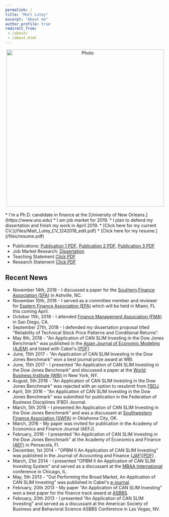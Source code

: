 ```yaml
---
permalink: /
title: "Matt Lutey"
excerpt: "About me"
author_profile: true
redirect_from:
 - /about/
 - /about.html
---
```

<p align="center">
  <img src="https://yetul.github.io/files/conference1.jpg?raw=true" alt="Photo" style="width: 500px;"/>
</p>
<!-- <p align="center">
  <img src="https://yetul.github.io/files/HS.jpg?raw=true" alt="Photo" style="width: 500px;"/>
</p> -->
* I'm a Ph.D. candidate in finance at the [University of New Orleans.](https://www.uno.edu)
* I am job market for 2019.
* I plan to defend my dissertation and finish my work in April 2019.
* [Click here for my current CV.](/files/Matt_Lutey_CV_1242018_edit.pdf)
* [Click here for my resume.](/files/resume.pdf)
 <!-- * I'm a Ph.D. candidate in finance at the [University of New Orleans](https://www.uno.edu) [Curriculum Vitae](/files/lutey.pdf) My Doctoral Advisor is [Neal Maroney](http://www.uno.edu/coba/EconomicsFinance/FacultyStaff/NMaroney.aspx). -->
 <!-- * I graduated with my Bachelors of Science and Masters in Business Administration from [Northern Michigan University](https://www.nmu.edu) -->
<!--* I published in Cabel's listed journals while attending my MBA [[Recent Publication]](/files/lutey2.pdf)-->
<!-- * My research interests are in [market efficiency tests](/workingpapers), and [program trading](/workingpapers). -->
 <!-- [[Current Research]](/workingpapers)<!--[Working Papers](/workingpapers) -->
<!-- * Please [contact](/contact) me if you are interested in working together. -->  
<!--[conferences](/conferences), [service](/service), and [contact info](/contact) -->

<!-- * I'm interested in collaborating with other students and scholars for new works including game theory, corporate finance, market efficiency, and other studies. Please [contact](/contact) me if you are interested in working together. -->
* Publications: [Publication 1 PDF](/files/lutey2.pdf), [Publication 2 PDF](/files/lutey1.pdf), [Publication 3 PDF](/files/opbm2.pdf)
* Job Market Research: [Dissertation](/workingpapers)
* Teaching Statement [Click PDF](/files/teaching.pdf)
* Research Statement [Click PDF](/files/research.pdf)

<!-- * This website has my [publications](/publications), [teaching evaluations](/teaching), [conference activity](/conferences), [vitae](/files/cv.pdf), [service activity](/service), and [contact](/contact) information. -->


## Recent News

* November 14th, 2018 - I discussed a paper for the [Southern Finance Association (SFA)](http://www.southernfinance.org) in Ashville, NC.
* November 10th, 2018 - I served as a committee member and reviewer for [Eastern Finance Association (EFA)](https://www.easternfinance.online) which will be held in Miami, FL this coming April.
* October 11th, 2018 - I attended [Finance Management Association (FMA)](https://www.fma.org) in San Diego, CA.
* September 27th, 2018 - I defended my dissertation proposal titled "Reliability of Technical Stock Price Patterns and Conditional Returns".
* May 8th, 2018 - "An Application of CAN SLIM Investing in the Dow Jones Benchmark" was published in the [Asian Journal of Economic Modeling (AJEM)](http://www.aessweb.com/journals/5009) and listed with Cabel's.[[PDF]](/files/lutey2.pdf)
* June, 15th 2017 - "An Application of CAN SLIM Investing in the Dow Jones Benchmark" won a best journal prize award at WBI.
* June, 15th 2017 - I presented "An Application of CAN SLIM Investing in the Dow Jones Benchmark" and discussed a paper at the [World Business Institute (WBI)](http://www.worldbizins.org) in New York, NY.
* August, 5th 2016 - "An Application of CAN SLIM Investing in the Dow Jones Benchmark" was rejected with an option to resubmit from [FBDJ](https://www.fbdonline.org/Journal).
* April, 5th 2016 - "An Application of CAN SLIM Investing in the Dow Jones Benchmark" was submitted for publication in the Federation of Business Disciplines (FBD) Journal.
* March, 5th 2016 - I presented An Application of CAN SLIM Investing in the Dow Jones Benchmark" and was a discussant at [Southwestern Finance Association (SWFA)](http://mailerspostmark.org) in Oklahoma City, OK.
* March, 2016 - My paper was invited for publication in the Academy of Economics and Finance Journal (AEFJ).
* February, 2016 -  I presented "An Application of CAN SLIM Investing in the Dow Jones Benchmark" at the Academy of Economics and Finance [(AEF)](https://www.economics-finance.org) in Pensacola, Fl.
* December, 1st 2014 - "OPBM II An Application of CAN SLIM Investing" was published in the Journal of Accounting and Finance [(JAF)](http://www.na-businesspress.com/jafopen.html)[[PDF]](/files/opbm2.pdf) .
* March, 21st 2014 -  I presented "OPBM II An Application of CAN SLIM Investing System" and served as a discussant at the [MBAA International](https://mbaainternational.org/) conference in Chicago, IL.
* May, 5th 2013 - "Out Performing the Broad Market, An Application of CAN SLIM Investing" was published in Cabel's [e-journal](/files/lutey1.pdf).
* February, 20th 2013 - My paper "An Application of CAN SLIM Investing" won a best paper for the finance track award at [ASBBS](http://asbbs.org).
* February, 20th 2013 - I presented "An Application of CAN SLIM Investing" and served as a discussant at the American Society of Business and Behavioral Science ASBBS Conference in Las Vegas, NV.
